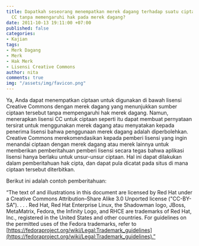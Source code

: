 ```yaml
---
title: Dapatkah seseorang menempatkan merek dagang terhadap suatu ciptaan berlisensi
  CC tanpa memengaruhi hak pada merek dagang?
date: 2011-10-13 19:11:00 +07:00
published: false
categories:
- Kajian
tags:
- Merk Dagang
- Merk
- Hak Merk
- Lisensi Creative Commons
author: nita
comments: true
img: "/assets/img/favicon.png"
---
```


Ya, Anda dapat menempatkan ciptaan untuk digunakan di bawah lisensi Creative Commons dengan merek dagang yang menunjukkan sumber ciptaan tersebut tanpa mempengaruhi hak merek dagang. Namun, menerapkan lisensi CC untuk ciptaan seperti itu dapat membuat pernyataan tersirat untuk menggunakan merek dagang atau menyatakan kepada penerima lisensi bahwa penggunaan merek dagang adalah diperbolehkan. Creative Commons merekomendasikan kepada pemberi lisensi yang ingin menandai ciptaan dengan merek dagang atau merek lainnya untuk memberikan pemberitahuan pemberi lisensi secara tegas bahwa aplikasi lisensi hanya berlaku untuk unsur-unsur ciptaan. Hal ini dapat dilakukan dalam pemberitahuan hak cipta, dan dapat pula dicatat pada situs di mana ciptaan tersebut diterbitkan.

Berikut ini adalah contoh pemberitahuan:

“The text of and illustrations in this document are licensed by Red Hat under a Creative Commons Attribution–Share Alike 3.0 Unported license ("CC-BY-SA"). . . . Red Hat, Red Hat Enterprise Linux, the Shadowman logo, JBoss, MetaMatrix, Fedora, the Infinity Logo, and RHCE are trademarks of Red Hat, Inc., registered in the United States and other countries. For guidelines on the permitted uses of the Fedora trademarks, refer to [https://fedoraproject.org/wiki/Legal:Trademark_guidelines](https://fedoraproject.org/wiki/Legal:Trademark_guidelines).”

